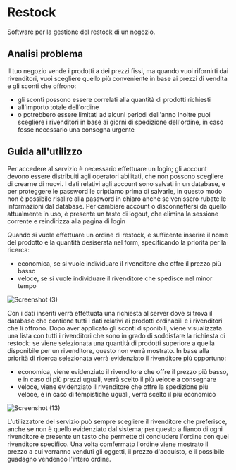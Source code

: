 # Restock

Software per la gestione del restock di un negozio.

## Analisi problema

Il tuo negozio vende i prodotti a dei prezzi fissi, ma quando vuoi rifornirti dai rivenditori, vuoi scegliere quello più conveniente in base ai prezzi di vendita e gli sconti che offrono: 
- gli sconti possono essere correlati alla quantità di prodotti richiesti
- all'importo totale dell'ordine
- o potrebbero essere limitati ad alcuni periodi dell'anno
Inoltre puoi scegliere i rivenditori in base ai giorni di spedizione dell'ordine, in caso fosse necessario una consegna urgente

## Guida all'utilizzo

Per accedere al servizio è necessario effettuare un login; gli account devono essere distribuiti agli operatori abilitati, che non possono scegliere di crearne di nuovi. I dati relativi agli account sono salvati in un database, e per proteggere le password le criptiamo prima di salvarle, in questo modo non è possibile risalire alla password in chiaro anche se venissero rubate le informazioni dal database. Per cambiare account o disconnettersi da quello attualmente in uso, è presente un tasto di logout, che elimina la sessione corrente e reindirizza alla pagina di login

Quando si vuole effettuare un ordine di restock, è sufficente inserire il nome del prodotto e la quantità desiserata nel form, specificando la priorità per la ricerca: 
- economica, se si vuole individuare il rivenditore che offre il prezzo più basso
- veloce, se si vuole individuare il rivenditore che spedisce nel minor tempo

![Screenshot (3)](https://user-images.githubusercontent.com/90613113/135053101-36ea0f99-0da9-4f37-8473-07d8f0b5ec0f.png)

Con i dati inseriti verrà effettuata una richiesta al server dove si trova il database che contiene tutti i dati relativi ai prodotti ordinabili e i rivenditori che li offrono.
Dopo aver applicato gli sconti disponibili, viene visualizzata una lista con tutti i rivenditori che sono in grado di soddisfare la richiesta di restock: se viene selezionata una quantità di prodotti superiore a quella disponibile per un rivenditore, questo non verrà mostrato.
In base alla priorità di ricerca selezionata verrà evidenziato il rivenditore più opportuno: 
- economica, viene evidenziato il rivenditore che offre il prezzo più basso, e in caso di più prezzi uguali, verrà scelto il più veloce a consegnare
- veloce, viene evidenziato il rivenditore che offre la spedizione più veloce, e in caso di tempistiche uguali, verrà scelto il più economico

![Screenshot (13)](https://user-images.githubusercontent.com/90613113/135273609-214f1b4b-55bc-4013-b4e9-3b8a73eefcfa.png)

L'utilizzatore del servizio può sempre scegliere il rivenditore che preferisce, anche se non è quello evidenziato dal sistema; per questo a fianco di ogni rivenditore è presente un tasto che permette di concludere l'ordine con quel rivenditore specifico.
Una volta comfermato l'ordine viene mostrato il prezzo a cui verranno venduti gli oggetti, il prezzo d'acquisto, e il possibile guadagno vendendo l'intero ordine.
